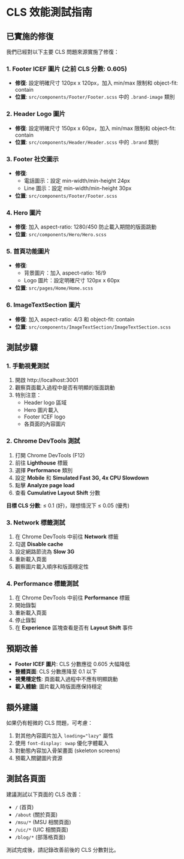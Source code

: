 # CLS 效能測試指南

## 已實施的修復

我們已經對以下主要 CLS 問題來源實施了修復：

### 1. Footer ICEF 圖片 (之前 CLS 分數: 0.605)

- **修復**: 設定明確尺寸 120px x 120px，加入 min/max 限制和 object-fit: contain
- **位置**: `src/components/Footer/Footer.scss` 中的 `.brand-image` 類別

### 2. Header Logo 圖片

- **修復**: 設定明確尺寸 150px x 60px，加入 min/max 限制和 object-fit: contain
- **位置**: `src/components/Header/Header.scss` 中的 `.brand` 類別

### 3. Footer 社交圖示

- **修復**:
  - 電話圖示：設定 min-width/min-height 24px
  - Line 圖示：設定 min-width/min-height 30px
- **位置**: `src/components/Footer/Footer.scss`

### 4. Hero 圖片

- **修復**: 加入 aspect-ratio: 1280/450 防止載入期間的版面跳動
- **位置**: `src/components/Hero/Hero.scss`

### 5. 首頁功能圖片

- **修復**:
  - 背景圖片：加入 aspect-ratio: 16/9
  - Logo 圖片：設定明確尺寸 120px x 60px
- **位置**: `src/pages/Home/Home.scss`

### 6. ImageTextSection 圖片

- **修復**: 加入 aspect-ratio: 4/3 和 object-fit: contain
- **位置**: `src/components/ImageTextSection/ImageTextSection.scss`

## 測試步驟

### 1. 手動視覺測試

1. 開啟 http://localhost:3001
2. 觀察頁面載入過程中是否有明顯的版面跳動
3. 特別注意：
   - Header logo 區域
   - Hero 圖片載入
   - Footer ICEF logo
   - 各頁面的內容圖片

### 2. Chrome DevTools 測試

1. 打開 Chrome DevTools (F12)
2. 前往 **Lighthouse** 標籤
3. 選擇 **Performance** 類別
4. 設定 **Mobile** 和 **Simulated Fast 3G, 4x CPU Slowdown**
5. 點擊 **Analyze page load**
6. 查看 **Cumulative Layout Shift** 分數

**目標 CLS 分數**: ≤ 0.1 (好)，理想情況下 ≤ 0.05 (優秀)

### 3. Network 標籤測試

1. 在 Chrome DevTools 中前往 **Network** 標籤
2. 勾選 **Disable cache**
3. 設定網路節流為 **Slow 3G**
4. 重新載入頁面
5. 觀察圖片載入順序和版面穩定性

### 4. Performance 標籤測試

1. 在 Chrome DevTools 中前往 **Performance** 標籤
2. 開始錄製
3. 重新載入頁面
4. 停止錄製
5. 在 **Experience** 區塊查看是否有 **Layout Shift** 事件

## 預期改善

- **Footer ICEF 圖片**: CLS 分數應從 0.605 大幅降低
- **整體頁面**: CLS 分數應降至 0.1 以下
- **視覺穩定性**: 頁面載入過程中不應有明顯跳動
- **載入體驗**: 圖片載入時版面應保持穩定

## 額外建議

如果仍有輕微的 CLS 問題，可考慮：

1. 對其他內容圖片加入 `loading="lazy"` 屬性
2. 使用 `font-display: swap` 優化字體載入
3. 對動態內容加入骨架畫面 (skeleton screens)
4. 預載入關鍵圖片資源

## 測試各頁面

建議測試以下頁面的 CLS 改善：

- `/` (首頁)
- `/about` (關於頁面)
- `/msu/*` (MSU 相關頁面)
- `/uic/*` (UIC 相關頁面)
- `/blog/*` (部落格頁面)

測試完成後，請記錄改善前後的 CLS 分數對比。

